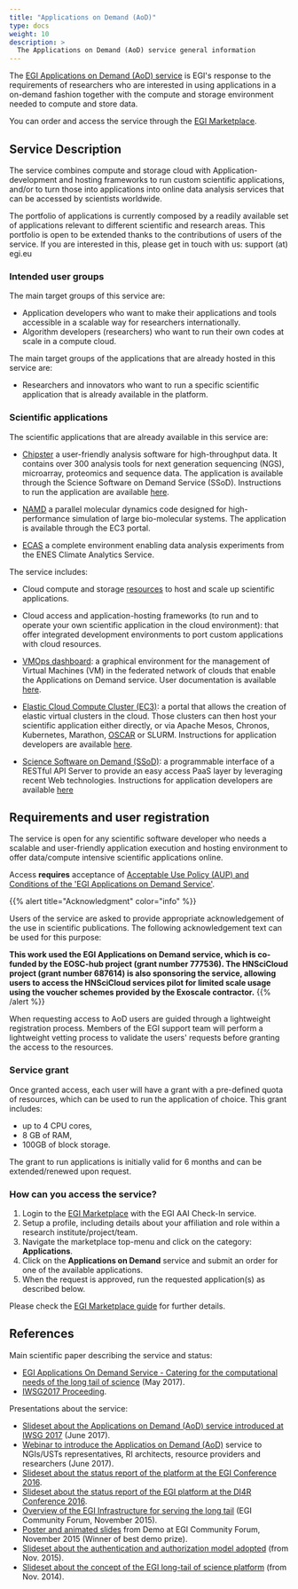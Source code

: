 ```yaml
---
title: "Applications on Demand (AoD)"
type: docs
weight: 10
description: >
  The Applications on Demand (AoD) service general information
---
```


The [EGI Applications on Demand (AoD)
service](https://www.egi.eu/services/applications-on-demand/) is EGI's
response to the requirements of researchers who are interested in using
applications in a on-demand fashion together with the compute and
storage environment needed to compute and store data.

You can order and access the service through the [EGI
Marketplace](https://marketplace.egi.eu).

## Service Description

The service combines compute and storage cloud with Application-development 
and hosting frameworks to run custom scientific applications, and/or 
to turn those into applications into online data analysis services that 
can be accessed by scientists worldwide.

The portfolio of applications is currently composed by a readily
available set of applications relevant to different scientific and
research areas. This portfolio is open to be extended thanks to the
contributions of users of the service. If you are interested in this,
please get in touch with us: support (at) egi.eu

### Intended user groups

The main target groups of this service are:
-   Application developers who want to make their applications and tools 
    accessible in a scalable way for researchers internationally.
-   Algorithm developers (researchers) who want to run their own codes 
    at scale in a compute cloud. 
    
The main target groups of the applications that are already hosted in this 
service are:

-   Researchers and innovators who want to run a specific scientific 
    application that is already available in the platform.

### Scientific applications

The scientific applications that are already available in this service are: 

-   [Chipster](https://marketplace.egi.eu/applications-on-demand/68-chipster.html) 
    a user-friendly analysis software for high-throughput data. It contains over 300 
    analysis tools for next generation sequencing (NGS), microarray, proteomics and 
    sequence data. The application is available through the Science Software on Demand 
    Service (SSoD). Instructions to run the application are available [here](https://docs.egi.eu/users/applications-on-demand/chipster/).
    
-   [NAMD](https://marketplace.egi.eu/applications-on-demand/58-namd.html) 
    a parallel molecular dynamics code designed for high-performance simulation of 
    large bio-molecular systems. The application is available through the EC3 portal. 
    
-   [ECAS](https://marketplace.egi.eu/applications-on-demand/84-ecas.html)
    a complete environment enabling data analysis experiments from the ENES Climate 
    Analytics Service.

The service includes:

-   Cloud compute and storage [resources](https://documents.egi.eu/public/ShowDocument?docid=2773) 
    to host and scale up scientific applications.

-   Cloud access and application-hosting frameworks 
    (to run and to operate your own scientific application in the cloud environment):
    that offer integrated development environments to port custom
    applications with cloud resources.
    
-   [VMOps dashboard](https://dashboard.appdb.egi.eu/vmops):
    a graphical environment for the management of Virtual Machines (VM) in the 
    federated network of clouds that enable the Applications on Demand service.
    User documentation is available [here](https://wiki.appdb.egi.eu/main:faq:what_is_the_vmops_dashboard). 
    
-   [Elastic Cloud Compute Cluster (EC3)](https://servproject.i3m.upv.es/ec3-ltos/index.php): 
    a portal that allows the creation of elastic virtual clusters in the cloud. Those clusters can then 
    host your scientific application either directly, or via Apache Mesos, Chronos, Kubernetes, Marathon, 
    [OSCAR](https://github.com/grycap/oscar) or SLURM. 
    Instructions for application developers are available
    [here](https://wiki.egi.eu/wiki/Applications_on_Demand_Service_-_information_for_developers#How_to_integrate_a_new_application_in_EC3).

-   [Science Software on Demand (SSoD)](https://fgsg.ct.infn.it/egissod/web/ssod):
    a programmable interface of a RESTful API Server to provide an easy access PaaS layer by leveraging 
    recent Web technologies. Instructions for application developers are available
    [here](https://futuregateway-framework.readthedocs.io/en/latest/)

## Requirements and user registration

The service is open for any scientific software developer who needs a 
scalable and user-friendly application execution and hosting environment 
to offer data/compute intensive scientific applications online.

Access **requires** acceptance of [Acceptable Use Policy (AUP) and
Conditions of the \'EGI Applications on Demand
Service\'](https://documents.egi.eu/public/ShowDocument?docid=2635).

{{% alert title="Acknowledgment" color="info" %}}

Users of the service are asked to provide appropriate acknowledgement of
the use in scientific publications. The following acknowledgement text
can be used for this purpose:

**This work used the EGI Applications on Demand service, which is
co-funded by the EOSC-hub project (grant number 777536). The HNSciCloud
project (grant number 687614) is also sponsoring the service, allowing
users to access the HNSciCloud services pilot for limited scale usage
using the voucher schemes provided by the Exoscale contractor.**
{{% /alert %}}

When requesting access to AoD users are guided through a lightweight
registration process. Members of the EGI support team will perform a
lightweight vetting process to validate the users\' requests before
granting the access to the resources.

### Service grant

Once granted access, each user will have a grant with a pre-defined
quota of resources, which can be used to run the application of choice.
This grant includes:

-   up to 4 CPU cores,
-   8 GB of RAM,
-   100GB of block storage.

The grant to run applications is initially valid for 6 months and can be
extended/renewed upon request.

### How can you access the service?

1.  Login to the [EGI Marketplace](https://marketplace.egi.eu) with the
    EGI AAI Check-In service.
1.  Setup a profile, including details about your affiliation and role
    within a research institute/project/team.
1.  Navigate the marketplace top-menu and click on the category:
    **Applications**.
1.  Click on the **Applications on Demand** service and submit an order
    for one of the available applications.
1.  When the request is approved, run the requested application(s) as
    described below.

Please check the [EGI Marketplace
guide](https://wiki.egi.eu/wiki/HowToAccessTheEGIMarketPlace) for
further details.

## References

Main scientific paper describing the service and status:

-   [EGI Applications On Demand Service - Catering for the computational
    needs of the long tail of
    science](https://documents.egi.eu/document/3132) (May 2017).
-   [IWSG2017 Proceeding](http://ceur-ws.org/Vol-2363/paper9.pdf).

Presentations about the service:

-   [Slideset about the Applications on Demand (AoD) service introduced at IWSG 2017](http://iwsg2017.psnc.pl/programme/) (June 2017).
-   [Webinar to introduce the Applicatios on Demand
    (AoD)](https://www.egi.eu/blog/webinar-egi-applications-on-demand-service/)
    service to NGIs/USTs representatives, RI architects, resource
    providers and researchers (June 2017).
-   [Slideset about the status report of the platform at the EGI
    Conference
    2016](https://indico.egi.eu/indico/event/2875/session/35/contribution/89).
-   [Slideset about the status report of the EGI platform at the DI4R
    Conference
    2016](http://digitalinfrastructures.eu/content/serving-long-tail).
-   [Overview of the EGI Infrastructure for serving the long
    tail](https://indico.egi.eu/indico/contributionDisplay.py?contribId=83&confId=2544)
    (EGI Community Forum, November 2015).
-   [Poster and animated
    slides](https://indico.egi.eu/indico/contributionDisplay.py?contribId=124&confId=2544)
    from Demo at EGI Community Forum, November 2015 (Winner of best demo
    prize).
-   [Slideset about the authentication and authorization model
    adopted](https://documents.egi.eu/document/2363) (from Nov. 2015).
-   [Slideset about the concept of the EGI long-tail of science
    platform](https://documents.egi.eu/document/2358) (from Nov. 2014).
